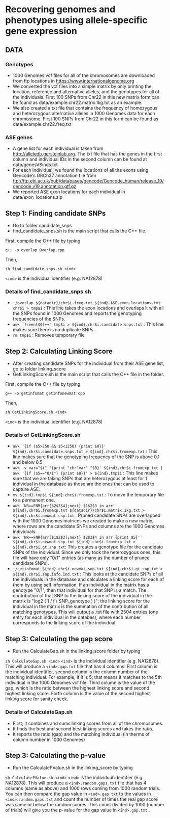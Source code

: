 # Recovering genomes and phenotypes using allele-specific gene expression

## DATA

### Genotypes
* 1000 Genomes vcf files for all of the chromosomes are downloaded from ftp locations in https://www.internationalgenome.org
* We converted the vcf files into a simple matrix by only printing the location, reference and alternative alleles, and the genotypes for all of the individuals.
First 100 SNPs from Chr22 in this new matrix form can be found as data/example.chr22.matrix.1kg.txt as an example.
* We also created a txt file that contains the frequency of homozygous and heterozygous alternative alleles in 1000 Genomes data for each chromosome. First 100 SNPs from Chr22 in this form can be found as data/example.chr22.freq.txt

### ASE genes
* A gene list for each individual is taken from http://alleledb.gersteinlab.org. The txt file that has the genes in the first column and individual IDs in the second column can be found at data/genesVSinds.txt
* For each individual, we found the locations of all the exons using Gencode's GRCh37 annotation file from ftp://ftp.ebi.ac.uk/pub/databases/gencode/Gencode_human/release_19/gencode.v19.annotation.gtf.gz
* We reported ASE exon locations for each individual in data/exon_locations.zip

## Step 1: Finding candidate SNPs
* Go to folder candidate_snps
* find_candidate_snps.sh is the main script that calls the C++ file. 

First, compile the C++ file by typing

``
g++ -o overlap Overlap.cpp
``

Then,

``
sh find_candidate_snps.sh <ind>
``

``<ind>`` is the individual identifier (e.g. NA12878)

### Details of find_candidate_snps.sh
* ``./overlap ${datadir}/chr$i.freq.txt ${ind}.ASE.exon.locations.txt chr$i > tmp$i`` : This line takes the exon locations and overlaps it with all the SNPs found in 1000 Genomes and reports the genotyping frequencies of the SNPs.
* ``awk '!seen[$0]++' tmp$i > ${ind}.chr$i.candidate.snps.txt`` : This line makes sure there is no duplicate SNPs.
* ``rm tmp$i`` : Removes temporary file

## Step 2: Calculating Linking Score
* After creating candidate SNPs for the individual from their ASE gene list, go to folder linking_score
* GetLinkingScore.sh is the main script that calls the C++ file in the folder.

First, compile the C++ file by typing

``
g++ -o getinfomat getInfonewmat.cpp
``

Then,

``sh GetLinkingScore.sh <ind>
``

``<ind>`` is the individual identifier (e.g. NA12878)
  
### Details of GetLinkingScore.sh
* ``awk '{if ($5>250 && $5<1250) {print $0}}' ${ind}.chr$i.candidate.snps.txt > ${ind}.chr$i.fromexp.txt`` : This line makes sure that the genotyping frequency of the SNP is above 0.1 and below 0.5
* ``awk -v var="$i" '{print "chr"var" "$0}' ${ind}.chr$i.fromexp.txt | awk '{if ($5=="0/1") {print $0}}' > ${ind}.tmp$i`` : This line makes sure that we are taking SNPs that are heterozygous at least for 1 individual in the database as those are the ones that can be used to capture ASE.
* ``mv ${ind}.tmp$i ${ind}.chr$i.fromexp.txt`` : To move the temporary file to a permanent one.
* ``awk 'NR==FNR{arr[$2$3$4];next} $1$2$3 in arr' ${ind}.chr$i.fromexp.txt ${datadir}/chr$i.matrix.1kg.txt > ${ind}.chr$i.newmat.snp.txt`` : Pruned candidate SNPs are overlapped with the 1000 Genomes matrices we created to make a new matrix, where rows are the candidate SNPs and columns are the 1000 Genomes individuals.
* ``awk 'NR==FNR{arr[$1$2$3];next} $2$3$4 in arr {print $5}' ${ind}.chr$i.newmat.snp.txt ${ind}.chr$i.fromexp.txt > ${ind}.chr$i.gt.snp.txt``: This creates a genotype file for the candidate SNPs of the individual. Since we only took the heterozygous ones, this file will have only "0/1" entries (as many as the number of pruned candidate SNPs).
* ``./getinfomat ${ind}.chr$i.newmat.snp.txt ${ind}.chr$i.gt.snp.txt > ${ind}.chr$i.snp.info.ind.txt`` : This looks at the candidate SNPs of all the individuals in the database and calculates a linking score for each of them by using self information. If an individual in the matrix has a genotype "0/1", then that individual for that SNP is a match. The contribution of that SNP to the linking score of the individual in the matrix is "log2 ( 1 / f ( SNP_genotype ) )"; the linking score for the individual in the matrix is the summation of the contribution of all matching genotypes. This will output a .txt file with 2504 entries (one entry for each individual in the databes), where each number corresponds to the linking score of the individual.

## Step 3: Calculating the gap score
* Run the CalculateGap.sh in the linking_score folder by typing

``
sh CalculateGap.sh <ind>
``
``<ind>`` is the individual identifier (e.g. NA12878). This will produce a ``<ind>.gap.txt`` file that has 4 columns. First column is the individual identifier, second column is the column number of the matching individual. For example, if it is 5; that means it matches to the 5th individual in the 1000 Genomes vcf file. Third column is the value of the gap, which is the ratio between the highest linking score and second highest linking score. Forth column is the value of the second highest linking score for sanity check.

### Details of CalculateGap.sh
* First, it combines and sums linking scores from all of the chromosomes.
* It finds the best and second best linking scores and takes the ratio.
* It reports the ratio (gap) and the matching individual (in therms of column number in 1000 Genomes)

## Step 3: Calculating the p-value
* Run the CalculatePValue.sh in the linking_score by typing

``
sh CalculatePValue.sh <ind>
``
``<ind>`` is the individual identifier (e.g. NA12878). This will produce a ``<ind>.random.gaps.txt`` file that has 4 columns (same as above) and 1000 rows coming from 1000 random trials. You can then compare the gap value in ``<ind>.gap.txt`` to the values in ``<ind>.random.gaps.txt`` and count the number of times the real gap score was same or below the random scores. This count divided by 1000 (number of trials) will give you the p-value for the gap value in ``<ind>.gap.txt`` .

